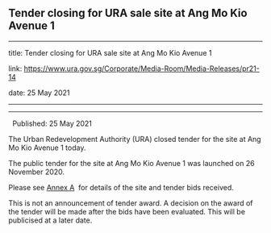 ## Tender closing for URA sale site at Ang Mo Kio Avenue 1
---
title: Tender closing for URA sale site at Ang Mo Kio Avenue 1

link: https://www.ura.gov.sg/Corporate/Media-Room/Media-Releases/pr21-14

date: 25 May 2021

---

-------------------------------------------------------

  Published: 25 May 2021

The Urban Redevelopment Authority (URA) closed tender for the site at Ang Mo Kio Avenue 1 today.

The public tender for the site at Ang Mo Kio Avenue 1 was launched on 26 November 2020.

Please see [Annex A](https://www.ura.gov.sg/-/media/Corporate/Media-Room/2021/May/pr21-14a.pdf)  for details of the site and tender bids received.

This is not an announcement of tender award. A decision on the award of the tender will be made after the bids have been evaluated. This will be publicised at a later date.